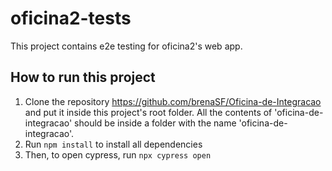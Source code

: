 # oficina2-tests

This project contains e2e testing for oficina2's web app.

## How to run this project

1. Clone the repository https://github.com/brenaSF/Oficina-de-Integracao and put it inside this project's root folder. All the contents of 'oficina-de-integracao' should be inside a folder with the name 'oficina-de-integracao'.
2. Run ```npm install``` to install all dependencies
3. Then, to open cypress, run ```npx cypress open```
